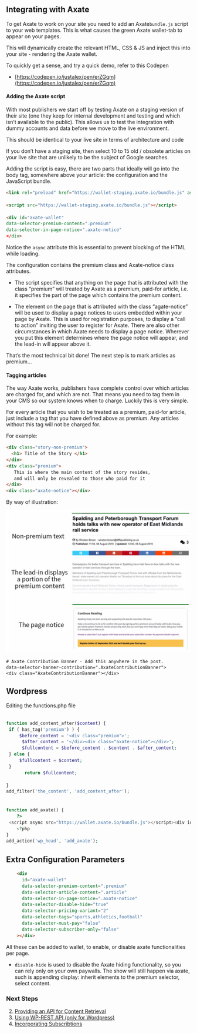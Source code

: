 ## Integrating with Axate

To get Axate to work on your site you need to add an Axate`bundle.js` script to your web templates. This is what causes the green Axate wallet-tab to appear on your pages.

This will dynamically create the relevant HTML, CSS & JS and inject this into your site - rendering the Axate wallet.

To quickly get a sense, and try a quick demo, refer to this Codepen

* [https://codepen.io/justalex/pen/erZGqm](https://codepen.io/justalex/pen/erZGqm)

#### Adding the Axate script

With most publishers we start off by testing Axate on a staging version of their site (one they keep for internal development and testing and which isn’t available to the public). This allows us to test the integration with dummy accounts and data before we move to the live environment.  

This should be identical to your live site in terms of architecture and code

If you don’t have a staging site, then select 10 to 15 old / obsolete articles on your live site that are unlikely to be the subject of Google searches.

Adding the script is easy, there are two parts that ideally will go into the body tag, somewhere above your article: the configuration and the JavaScript bundle.  

```html
<link rel="preload" href="https://wallet-staging.axate.io/bundle.js" as="script">

<script src="https://wallet-staging.axate.io/bundle.js"></script>

<div id="axate-wallet" 
data-selector-premium-content=".premium" 
data-selector-in-page-notice=".axate-notice" 
</div>


```

Notice the `async` attribute this is essential to prevent blocking of the HTML while loading.

The configuration contains the premium class and Axate-notice class attributes.

* The script specifies that anything on the page that is attributed with the class “premium” will treated by Axate as a premium, paid-for article, i.e. it specifies the part of the page which contains the premium content.

* The element on the page that is attributed with the class “agate-notice” will be used to display a page notices to users embedded within your page by Axate. This is used for registration purposes, to display a “call to action” inviting the user to register for Axate. There are also other circumstances in which Axate needs to display a page notice. Wherever you put this element determines where the page notice will appear, and the lead-in will appear above it.

That’s the most technical bit done! The next step is to mark articles as premium...

#### Tagging articles

The way Axate works, publishers have complete control over which articles are charged for, and which are not. That means you need to tag them in your CMS so our system knows when to charge. Luckily this is very simple.

For every article that you wish to be treated as a premium, paid-for article, just include a tag that you have defined above as premium. Any articles without this tag will not be charged for.

For example:  

```html
<div class="story-non-premium">
  <h1> Title of the Story </h1>
</div>
<div class="premium"> 
   This is where the main content of the story resides,
   and will only be revealed to those who paid for it 
</div>
<div class="axate-notice"></div>
```

By way of illustration:

![Image of Axate Page Notice](../.assets/images/axate-page-notice.png)


```
# Axate Contribution Banner - Add this anywhere in the post. 
data-selector-banner-contribution=".AxateContributionBanner">
<div class="AxateContributionBanner"></div>
```

## Wordpress

Editing the functions.php file

```php

function add_content_after($content) {
 if ( has_tag('premium') ) { 
	 $before_content = '<div class="premium">';
      $after_content = '</div><div class="axate-notice"></div>';
      $fullcontent = $before_content . $content . $after_content;
 } else {
	 $fullcontent = $content;
 }
       return $fullcontent;

}
add_filter('the_content', 'add_content_after');


function add_axate() {
    ?>
 <script async src="https://wallet.axate.io/bundle.js"></script><div id="axate-wallet" data-selector-premium-content=".premium" data-selector-article-content=".article" data-selector-in-page-notice=".axate-notice"></div>
    <?php
}
add_action('wp_head', 'add_axate');

```

## Extra Configuration Parameters

```html
    <div
      id="axate-wallet"
      data-selector-premium-content=".premium"
      data-selector-article-content=".article"
      data-selector-in-page-notice=".axate-notice"
      data-selector-disable-hide="true"
      data-selector-pricing-variant="2"
      data-selector-tags="sports,athletics,football"
      data-selector-must-pay="false"
      data-selector-subscriber-only="false"
    ></div>

```
All these can be added to wallet, to enable, or disable axate functionalities per page.

- `disable-hide` is used to disable the Axate hiding functionality, so you can rely only on your own paywalls. The show will still happen via axate, such is appending display: inherit elements to the premium selector, select content.

### Next Steps

2. [Providing an API for Content Retrieval](./content-api.md)
3. [Using WP-REST API (only for Wordpress)](./wordpress-api.md)
4. [Incorporating Subscribtions](./subscriptions-api.md)
